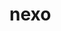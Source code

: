 
<!-- README.md is generated from README.Rmd. Please edit that file -->

# nexo

<!-- badges: start -->

<!-- badges: end -->
